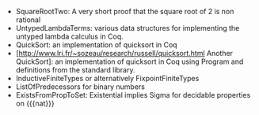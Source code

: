  * SquareRootTwo: A very short proof that the square root of 2 is non rational
 * UntypedLambdaTerms: various data structures for implementing the untyped lambda calculus in Coq.
 * QuickSort: an implementation of quicksort in Coq
 * [http://www.lri.fr/~sozeau/research/russell/quicksort.html Another QuickSort]: an implementation of quicksort in Coq using Program and definitions from the standard library.
 * InductiveFiniteTypes or alternatively FixpointFiniteTypes
 * ListOfPredecessors for binary numbers
 * ExistsFromPropToSet: Existential implies Sigma for decidable properties on {{{nat}}}

